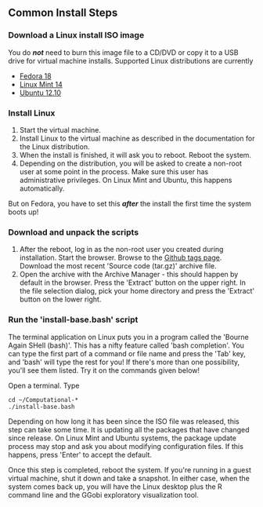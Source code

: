 ## Common Install Steps

### Download a Linux install ISO image
You do ***not*** need to burn this image file to a CD/DVD or copy it to a USB drive for virtual machine installs. Supported Linux distributions are currently

* [Fedora 18](https://fedoraproject.org/en/get-fedora)
* [Linux Mint 14](http://www.linuxmint.com/download.php)
* [Ubuntu 12.10](http://www.ubuntu.com/download)

### Install Linux
1. Start the virtual machine.
1. Install Linux to the virtual machine as described in the documentation for the Linux distribution.
1. When the install is finished, it will ask you to reboot. Reboot the system.
1. Depending on the distribution, you will be asked to create a non-root user at some point in the process. Make sure this user has administrative privileges. On Linux Mint and Ubuntu, this happens automatically.

But on Fedora, you have to set this ***after*** the install the first time the system boots up!

### Download and unpack the scripts
1. After the reboot, log in as the non-root user you created during installation. Start the browser. Browse to the [Github tags page](http://j.mp/CompJournBench). Download the most recent 'Source code (tar.gz)' archive file. 
1. Open the archive with the Archive Manager - this should happen by default in the browser. Press the 'Extract' button on the upper right. In the file selection dialog, pick your home directory and press the 'Extract' button on the lower right.

### Run the 'install-base.bash' script
The terminal application on Linux puts you in a program called the 'Bourne Again SHell (bash)'. This has a nifty feature called 'bash completion'. You can type the first part of a command or file name and press the 'Tab' key, and 'bash' will type the rest for you! If there's more than one possibility, you'll see them listed. Try it on the commands given below!

Open a terminal. Type
```
cd ~/Computational-*
./install-base.bash
```
Depending on how long it has been since the ISO file was released, this step can take some time. It is updating all the packages that have changed since release. On Linux Mint and Ubuntu systems, the package update process may stop and ask you about modifying configuration files. If this happens, press 'Enter' to accept the default.

Once this step is completed, reboot the system. If you're running in a guest virtual machine, shut it down and take a snapshot. In either case, when the system comes back up, you will have the Linux desktop plus the R command line and the GGobi exploratory visualization tool.
